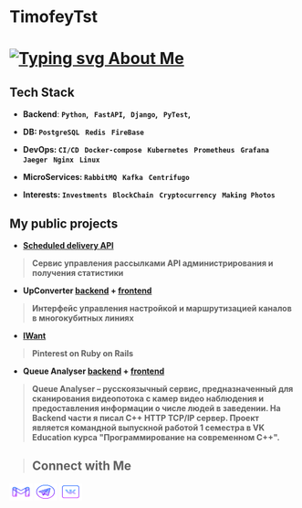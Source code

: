 # TimofeyTst
# <a href="https://git.io/typing-svg"><img src="https://readme-typing-svg.demolab.com?font=Helvetica&pause=1000&color=B511FFE4&vCenter=true&width=450&lines=Hi!+%F0%9F%A5%A5+%E2%A0%80I%60m+Timofey;%F0%9F%91%89+Frontend%2FBackend+developer+" alt="Typing svg About Me" /></a>

## Tech Stack
- **Backend**: <b>```Python```, &nbsp; ```FastAPI```, &nbsp;  <b> ```Django```, &nbsp; </b> <b>```PyTest```</b>, &nbsp; <br>

- **DB**: <b> ```PostgreSQL``` &nbsp; </b> <b> ```Redis``` &nbsp; </b> <b> ```FireBase``` &nbsp; </b> <br>

- **DevOps**: <b> ```CI/CD``` &nbsp; </b>  <b> ```Docker-compose``` &nbsp; </b> <b> ```Kubernetes``` &nbsp; </b>  <b> ```Prometheus``` &nbsp; </b>  <b> ```Grafana``` &nbsp; </b>  <b> ```Jaeger``` &nbsp; </b>  <b> ```Nginx``` &nbsp; </b> <b> ```Linux``` &nbsp; </b> <br>

- **MicroServices**: <b> ```RabbitMQ``` &nbsp; </b>  <b> ```Kafka``` &nbsp; </b> <b> ```Centrifugo``` &nbsp; </b>  <br>

- **Interests**: <b> ```Investments``` &nbsp; ```BlockChain``` &nbsp; ```Cryptocurrency```  &nbsp; ```Making Photos``` &nbsp;</b>

## My public projects
- [Scheduled delivery API](https://gitlab.com/TimofeyTst/scheduled_delivery_api)
> Сервис управления рассылками API администрирования и получения статистики

- UpConverter [backend](https://github.com/TimofeyTst/up_converter_backend) + [frontend](https://github.com/TimofeyTst/up_converter_frontend)
> Интерфейс управления настройкой и маршрутизацией каналов в многокубитных линиях

- [IWant](https://github.com/TimofeyTst/IWant)
> Pinterest on Ruby on Rails

- Queue Analyser [backend](https://github.com/kotoBOPOT/Queue_Analyser_back/) + [frontend](https://github.com/TimofeyTst/queue_analyser_front)
> Queue Analyser – русскоязычный сервис, предназначенный для сканирования видеопотока с камер видео наблюдения и предоставления информации о числе людей в заведении. На Backend части я писал С++ HTTP TCP/IP сервер. Проект является командной выпускной работой 1 семестра в VK Education курса "Программирование на современном C++".

> ## Connect with Me

<a href="mailto:yarik.mist@gmail.com" target="blank"><img src="svg/logo-gmail.svg" alt="TimofeyTst" height="30" width="40"></a>
<a href="https://t.me/Starzhev" target="blank"><img src="svg/logo-telegram.svg" alt="TimofeyTst" height="30" width="40"></a>
<a href="https://vk.com/ad_vokat" target="blank"><img src="svg/logo-vk.svg" alt="TimofeyTst" height="30" width="40"></a>
